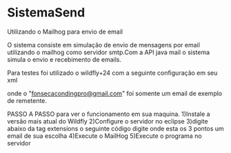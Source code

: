 # SistemaSend
Utilizando o Mailhog para envio de email 

O sistema consiste em simulação de envio de mensagens por email utilizando o mailhog como servidor smtp.Com a API java mail o sistema simula o envio e recebimento de emails.

Para testes foi utilizado o wildfly+24 com a seguinte configuração em seu xml 
<system-properties>
        <property name="emailproject.mail.smtp.host" value="localhost"/>
        <property name="emailproject.mail.smtp.port" value="1025"/>
        <property name="emailproject.mail.from" value="fonsecacodingpro@gmail.com"/>
    </system-properties>

onde o "fonsecacondingpro@gmail.com" foi somente um email de exemplo de remetente.


PASSO A PASSO para ver o funcionamento em sua maquina.
1)Instale a versão mais atual do Wildfly 
2)Configure o servidor no eclipse
3)digite abaixo da tag extensions o seguinte código 
  <system-properties>
        <property name="emailproject.mail.smtp.host" value="localhost"/>
        <property name="emailproject.mail.smtp.port" value="1025"/>
        <property name="emailproject.mail.from" value= ... /> 
    </system-properties>
 digite onde esta os 3 pontos um email de sua escolha
4)Execute o MailHog 
5)Execute o programa no servidor 








